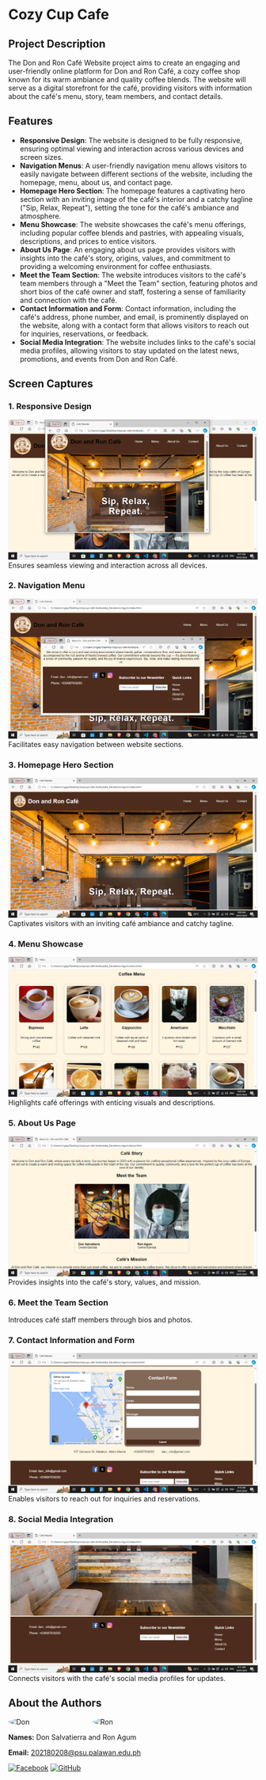 # Cozy Cup Cafe

## Project Description
The Don and Ron Café Website project aims to create an engaging and user-friendly online platform for Don and Ron Café, a cozy coffee shop known for its warm ambiance and quality coffee blends. The website will serve as a digital storefront for the café, providing visitors with information about the café's menu, story, team members, and contact details.

## Features
- **Responsive Design**: The website is designed to be fully responsive, ensuring optimal viewing and interaction across various devices and screen sizes.
- **Navigation Menus**: A user-friendly navigation menu allows visitors to easily navigate between different sections of the website, including the homepage, menu, about us, and contact page.
- **Homepage Hero Section**: The homepage features a captivating hero section with an inviting image of the café's interior and a catchy tagline ("Sip, Relax, Repeat"), setting the tone for the café's ambiance and atmosphere.
- **Menu Showcase**: The website showcases the café's menu offerings, including popular coffee blends and pastries, with appealing visuals, descriptions, and prices to entice visitors.
- **About Us Page**: An engaging about us page provides visitors with insights into the café's story, origins, values, and commitment to providing a welcoming environment for coffee enthusiasts.
- **Meet the Team Section**: The website introduces visitors to the café's team members through a "Meet the Team" section, featuring photos and short bios of the café owner and staff, fostering a sense of familiarity and connection with the café.
- **Contact Information and Form**: Contact information, including the café's address, phone number, and email, is prominently displayed on the website, along with a contact form that allows visitors to reach out for inquiries, reservations, or feedback.
- **Social Media Integration**: The website includes links to the café's social media profiles, allowing visitors to stay updated on the latest news, promotions, and events from Don and Ron Café.
## Screen Captures

### 1. Responsive Design
![Responsive Design](images/1.png)
Ensures seamless viewing and interaction across all devices.

### 2. Navigation Menu
![Navigation Menu](images/2.png)
Facilitates easy navigation between website sections.

### 3. Homepage Hero Section
![Homepage Hero Section](images/3.png)
Captivates visitors with an inviting café ambiance and catchy tagline.

### 4. Menu Showcase
![Menu Showcase](images/4.png)
Highlights café offerings with enticing visuals and descriptions.

### 5. About Us Page
![About Us Page](images/5.png)
Provides insights into the café's story, values, and mission.

### 6. Meet the Team Section
 Introduces café staff members through bios and photos.

### 7. Contact Information and Form
![Contact Information and Form](images/6.png)
Enables visitors to reach out for inquiries and reservations.

### 8. Social Media Integration
![Social Media Integration](images/7.png)
Connects visitors with the café's social media profiles for updates.

## About the Authors

<div style="display: flex;">
    <img src="https://github.com/Don202180208/don_ron_coffeeshop/blob/main/don.jpg" alt="Don" width="150" style="border-radius: 50%; margin-right: 20px;">
    <img src="https://github.com/Don202180208/don_ron_coffeeshop/blob/main/ron.jpg" alt="Ron" width="150" style="border-radius: 50%;">
</div>


**Names:** Don Salvatierra and Ron Agum

**Email:** 202180208@psu.palawan.edu.ph

[![Facebook](https://github.com/gauravghongde/social-icons/blob/main/facebook.png)](https://www.facebook.com/your-profile)
[![GitHub](https://github.com/gauravghongde/social-icons/blob/main/github.png)](https://github.com/Don202180208)